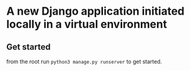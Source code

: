 # A new Django application initiated locally in a virtual environment

## Get started
from the root run <code>python3 manage.py runserver</code> to get started.
